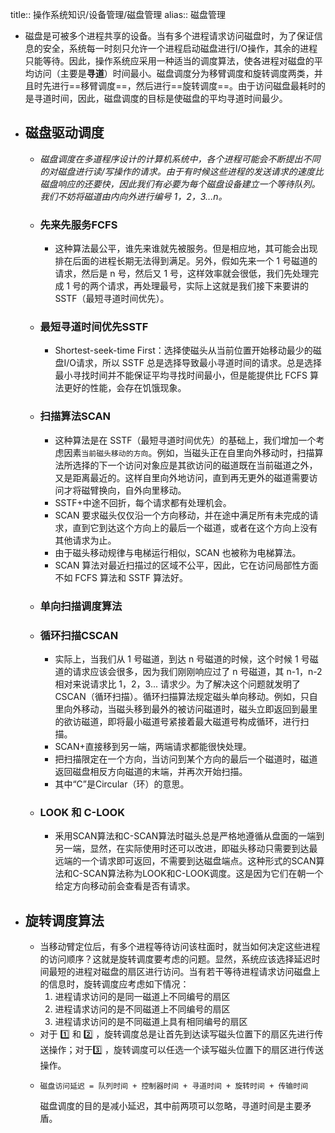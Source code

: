 title:: 操作系统知识/设备管理/磁盘管理
alias:: 磁盘管理

- 磁盘是可被多个进程共享的设备。当有多个进程请求访问磁盘时，为了保证信息的安全，系统每一时刻只允许一个进程启动磁盘进行I/O操作，其余的进程只能等待。因此，操作系统应采用一种适当的调度算法，使各进程对磁盘的平均访问（主要是**寻道**）时间最小。磁盘调度分为移臂调度和旋转调度两类，并且时先进行==移臂调度==，然后进行==旋转调度==。由于访问磁盘最耗时的是寻道时间，因此，磁盘调度的目标是使磁盘的平均寻道时间最少。
- ## 磁盘驱动调度
	- _磁盘调度在多道程序设计的计算机系统中，各个进程可能会不断提出不同的对磁盘进行读/写操作的请求。由于有时候这些进程的发送请求的速度比磁盘响应的还要快，因此我们有必要为每个磁盘设备建立一个等待队列。我们不妨将磁道由内向外进行编号 1，2，3...n。_
	- ### 先来先服务FCFS
		- 这种算法最公平，谁先来谁就先被服务。但是相应地，其可能会出现排在后面的进程长期无法得到满足。另外，假如先来一个 1 号磁道的请求，然后是 n 号，然后又 1 号，这样效率就会很低，我们先处理完成 1 号的两个请求，再处理最号，实际上这就是我们接下来要讲的 SSTF（最短寻道时间优先）。
	- ### 最短寻道时间优先SSTF
		- Shortest-seek-time First：选择使磁头从当前位置开始移动最少的磁盘I/O请求，所以 SSTF 总是选择导致最小寻道时间的请求。总是选择最小寻找时间并不能保证平均寻找时间最小，但是能提供比 FCFS 算法更好的性能，会存在饥饿现象。
	- ### 扫描算法SCAN
		- 这种算法是在 SSTF（最短寻道时间优先）的基础上，我们增加一个考虑因素`当前磁头移动的方向`。例如，当磁头正在自里向外移动时，扫描算法所选择的下一个访问对象应是其欲访问的磁道既在当前磁道之外，又是距离最近的。这样自里向外地访问，直到再无更外的磁道需要访问才将磁臂换向，自外向里移动。
		- SSTF+中途不回折，每个请求都有处理机会。
		- SCAN 要求磁头仅仅沿一个方向移动，并在途中满足所有未完成的请求，直到它到达这个方向上的最后一个磁道，或者在这个方向上没有其他请求为止。
		- 由于磁头移动规律与电梯运行相似，SCAN 也被称为电梯算法。
		- SCAN 算法对最近扫描过的区域不公平，因此，它在访问局部性方面不如 FCFS 算法和 SSTF 算法好。
	- ### 单向扫描调度算法
	- ### 循环扫描CSCAN
		- 实际上，当我们从 1 号磁道，到达 n 号磁道的时候，这个时候 1 号磁道的请求应该会很多，因为我们刚刚响应过了 n 号磁道，其 n-1，n-2 相对来说请求比 1，2，3... 请求少。为了解决这个问题就发明了 CSCAN（循环扫描）。循环扫描算法规定磁头单向移动。例如，只自里向外移动，当磁头移到最外的被访问磁道时，磁头立即返回到最里的欲访磁道，即将最小磁道号紧接着最大磁道号构成循环，进行扫描。
		- SCAN+直接移到另一端，两端请求都能很快处理。
		- 把扫描限定在一个方向，当访问到某个方向的最后一个磁道时，磁道返回磁盘相反方向磁道的末端，并再次开始扫描。
		- 其中“C”是Circular（环）的意思。
	- ### LOOK 和 C-LOOK
		- 釆用SCAN算法和C-SCAN算法时磁头总是严格地遵循从盘面的一端到另一端，显然，在实际使用时还可以改进，即磁头移动只需要到达最远端的一个请求即可返回，不需要到达磁盘端点。这种形式的SCAN算法和C-SCAN算法称为LOOK和C-LOOK调度。这是因为它们在朝一个给定方向移动前会查看是否有请求。
- ## 旋转调度算法
	- 当移动臂定位后，有多个进程等待访问该柱面时，就当如何决定这些进程的访问顺序？这就是旋转调度要考虑的问题。显然，系统应该选择延迟时间最短的进程对磁盘的扇区进行访问。当有若干等待进程请求访问磁盘上的信息时，旋转调度应考虑如下情况：
	  1. 进程请求访问的是同一磁道上不同编号的扇区
	  2. 进程请求访问的是不同磁道上不同编号的扇区
	  3. 进程请求访问的是不同磁道上具有相同编号的扇区
	- 对于 :one: 和 :two: ，旋转调度总是让首先到达读写磁头位置下的扇区先进行传送操作；对于:three: ，旋转调度可以任选一个读写磁头位置下的扇区进行传送操作。
	- ```
	  磁盘访问延迟 = 队列时间 + 控制器时间 + 寻道时间 + 旋转时间 + 传输时间
	  ```
	  磁盘调度的目的是减小延迟，其中前两项可以忽略，寻道时间是主要矛盾。